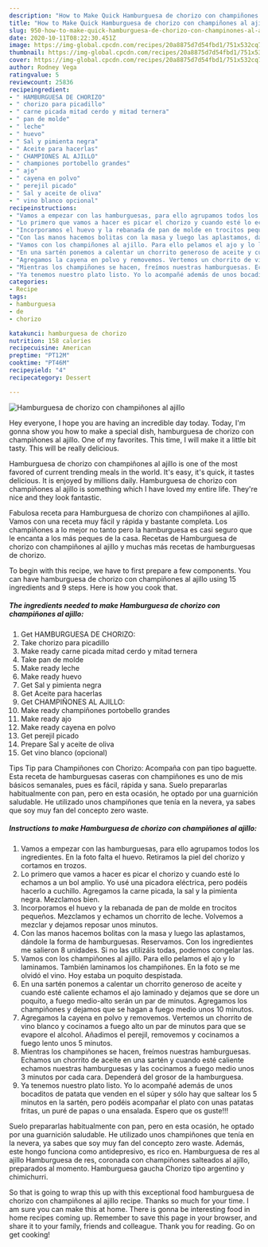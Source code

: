 ```yaml
---
description: "How to Make Quick Hamburguesa de chorizo con champiñones al ajillo"
title: "How to Make Quick Hamburguesa de chorizo con champiñones al ajillo"
slug: 950-how-to-make-quick-hamburguesa-de-chorizo-con-champinones-al-ajillo
date: 2020-10-11T08:22:30.451Z
image: https://img-global.cpcdn.com/recipes/20a8875d7d54fbd1/751x532cq70/hamburguesa-de-chorizo-con-champinones-al-ajillo-foto-principal.jpg
thumbnail: https://img-global.cpcdn.com/recipes/20a8875d7d54fbd1/751x532cq70/hamburguesa-de-chorizo-con-champinones-al-ajillo-foto-principal.jpg
cover: https://img-global.cpcdn.com/recipes/20a8875d7d54fbd1/751x532cq70/hamburguesa-de-chorizo-con-champinones-al-ajillo-foto-principal.jpg
author: Rodney Vega
ratingvalue: 5
reviewcount: 25836
recipeingredient:
- " HAMBURGUESA DE CHORIZO"
- " chorizo para picadillo"
- " carne picada mitad cerdo y mitad ternera"
- " pan de molde"
- " leche"
- " huevo"
- " Sal y pimienta negra"
- " Aceite para hacerlas"
- " CHAMPIONES AL AJILLO"
- " championes portobello grandes"
- " ajo"
- " cayena en polvo"
- " perejil picado"
- " Sal y aceite de oliva"
- " vino blanco opcional"
recipeinstructions:
- "Vamos a empezar con las hamburguesas, para ello agrupamos todos los ingredientes. En la foto falta el huevo. Retiramos la piel del chorizo y cortamos en trozos."
- "Lo primero que vamos a hacer es picar el chorizo y cuando esté lo echamos a un bol amplio. Yo usé una picadora eléctrica, pero podéis hacerlo a cuchillo. Agregamos la carne picada, la sal y la pimienta negra. Mezclamos bien."
- "Incorporamos el huevo y la rebanada de pan de molde en trocitos pequeños. Mezclamos y echamos un chorrito de leche. Volvemos a mezclar y dejamos reposar unos minutos."
- "Con las manos hacemos bolitas con la masa y luego las aplastamos, dándole la forma de hamburguesas. Reservamos. Con los ingredientes me salieron 8 unidades. Si no las utilizáis todas, podemos congelar las."
- "Vamos con los champiñones al ajillo. Para ello pelamos el ajo y lo laminamos. También laminamos los champiñones. En la foto se me olvidó el vino. Hoy estaba un poquito despistada."
- "En una sartén ponemos a calentar un chorrito generoso de aceite y cuando esté caliente echamos el ajo laminado y dejamos que se dore un poquito, a fuego medio-alto serán un par de minutos. Agregamos los champiñones y dejamos que se hagan a fuego medio unos 10 minutos."
- "Agregamos la cayena en polvo y removemos. Vertemos un chorrito de vino blanco y cocinamos a fuego alto un par de minutos para que se evapore el alcohol. Añadimos el perejil, removemos y cocinamos a fuego lento unos 5 minutos."
- "Mientras los champiñones se hacen, freímos nuestras hamburguesas. Echamos un chorrito de aceite en una sartén y cuando esté caliente echamos nuestras hamburguesas y las cocinamos a fuego medio unos 3 minutos por cada cara. Dependerá del grosor de la hamburguesa."
- "Ya tenemos nuestro plato listo. Yo lo acompañé además de unos bocaditos de patata que venden en el súper y sólo hay que saltear los 5 minutos en la sartén, pero podéis acompañar el plato con unas patatas fritas, un puré de papas o una ensalada. Espero que os guste!!!"
categories:
- Recipe
tags:
- hamburguesa
- de
- chorizo

katakunci: hamburguesa de chorizo 
nutrition: 158 calories
recipecuisine: American
preptime: "PT12M"
cooktime: "PT46M"
recipeyield: "4"
recipecategory: Dessert

---
```



![Hamburguesa de chorizo con champiñones al ajillo](https://img-global.cpcdn.com/recipes/20a8875d7d54fbd1/751x532cq70/hamburguesa-de-chorizo-con-champinones-al-ajillo-foto-principal.jpg)

Hey everyone, I hope you are having an incredible day today. Today, I'm gonna show you how to make a special dish, hamburguesa de chorizo con champiñones al ajillo. One of my favorites. This time, I will make it a little bit tasty. This will be really delicious.

Hamburguesa de chorizo con champiñones al ajillo is one of the most favored of current trending meals in the world. It's easy, it's quick, it tastes delicious. It is enjoyed by millions daily. Hamburguesa de chorizo con champiñones al ajillo is something which I have loved my entire life. They're nice and they look fantastic.

Fabulosa receta para Hamburguesa de chorizo con champiñones al ajillo. Vamos con una receta muy fácil y rápida y bastante completa. Los champiñones a lo mejor no tanto pero la hamburguesa es casi seguro que le encanta a los más peques de la casa. Recetas de Hamburguesa de chorizo con champiñones al ajillo y muchas más recetas de hamburguesas de chorizo.


To begin with this recipe, we have to first prepare a few components. You can have hamburguesa de chorizo con champiñones al ajillo using 15 ingredients and 9 steps. Here is how you cook that.

<!--inarticleads1-->

##### The ingredients needed to make Hamburguesa de chorizo con champiñones al ajillo:

1. Get  HAMBURGUESA DE CHORIZO:
1. Take  chorizo para picadillo
1. Make ready  carne picada mitad cerdo y mitad ternera
1. Take  pan de molde
1. Make ready  leche
1. Make ready  huevo
1. Get  Sal y pimienta negra
1. Get  Aceite para hacerlas
1. Get  CHAMPIÑONES AL AJILLO:
1. Make ready  champiñones portobello grandes
1. Make ready  ajo
1. Make ready  cayena en polvo
1. Get  perejil picado
1. Prepare  Sal y aceite de oliva
1. Get  vino blanco (opcional)


Tips Tip para Champiñones con Chorizo: Acompaña con pan tipo baguette. Esta receta de hamburguesas caseras con champiñones es uno de mis básicos semanales, pues es fácil, rápida y sana. Suelo prepararlas habitualmente con pan, pero en esta ocasión, he optado por una guarnición saludable. He utilizado unos champiñones que tenía en la nevera, ya sabes que soy muy fan del concepto zero waste. 

<!--inarticleads2-->

##### Instructions to make Hamburguesa de chorizo con champiñones al ajillo:

1. Vamos a empezar con las hamburguesas, para ello agrupamos todos los ingredientes. En la foto falta el huevo. Retiramos la piel del chorizo y cortamos en trozos.
1. Lo primero que vamos a hacer es picar el chorizo y cuando esté lo echamos a un bol amplio. Yo usé una picadora eléctrica, pero podéis hacerlo a cuchillo. Agregamos la carne picada, la sal y la pimienta negra. Mezclamos bien.
1. Incorporamos el huevo y la rebanada de pan de molde en trocitos pequeños. Mezclamos y echamos un chorrito de leche. Volvemos a mezclar y dejamos reposar unos minutos.
1. Con las manos hacemos bolitas con la masa y luego las aplastamos, dándole la forma de hamburguesas. Reservamos. Con los ingredientes me salieron 8 unidades. Si no las utilizáis todas, podemos congelar las.
1. Vamos con los champiñones al ajillo. Para ello pelamos el ajo y lo laminamos. También laminamos los champiñones. En la foto se me olvidó el vino. Hoy estaba un poquito despistada.
1. En una sartén ponemos a calentar un chorrito generoso de aceite y cuando esté caliente echamos el ajo laminado y dejamos que se dore un poquito, a fuego medio-alto serán un par de minutos. Agregamos los champiñones y dejamos que se hagan a fuego medio unos 10 minutos.
1. Agregamos la cayena en polvo y removemos. Vertemos un chorrito de vino blanco y cocinamos a fuego alto un par de minutos para que se evapore el alcohol. Añadimos el perejil, removemos y cocinamos a fuego lento unos 5 minutos.
1. Mientras los champiñones se hacen, freímos nuestras hamburguesas. Echamos un chorrito de aceite en una sartén y cuando esté caliente echamos nuestras hamburguesas y las cocinamos a fuego medio unos 3 minutos por cada cara. Dependerá del grosor de la hamburguesa.
1. Ya tenemos nuestro plato listo. Yo lo acompañé además de unos bocaditos de patata que venden en el súper y sólo hay que saltear los 5 minutos en la sartén, pero podéis acompañar el plato con unas patatas fritas, un puré de papas o una ensalada. Espero que os guste!!!


Suelo prepararlas habitualmente con pan, pero en esta ocasión, he optado por una guarnición saludable. He utilizado unos champiñones que tenía en la nevera, ya sabes que soy muy fan del concepto zero waste. Además, este hongo funciona como antidepresivo, es rico en. Hamburguesa de res al ajillo Hamburguesa de res, coronada con champiñones salteados al ajillo, preparados al momento. Hamburguesa gaucha Chorizo tipo argentino y chimichurri. 

So that is going to wrap this up with this exceptional food hamburguesa de chorizo con champiñones al ajillo recipe. Thanks so much for your time. I am sure you can make this at home. There is gonna be interesting food in home recipes coming up. Remember to save this page in your browser, and share it to your family, friends and colleague. Thank you for reading. Go on get cooking!
